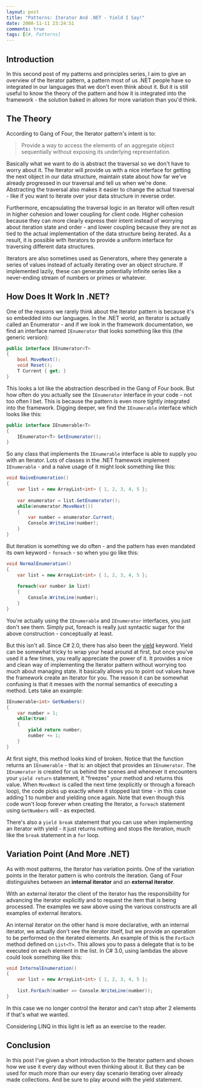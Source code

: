 ```yaml
---
layout: post
title: "Patterns: Iterator And .NET - Yield I Say!"
date: 2008-11-11 23:24:51
comments: true
tags: [C#, Patterns]
---
```

## Introduction
 
In this second post of my patterns and principles series, I aim to give an overview of the Iterator pattern, a pattern most of us .NET people have so integrated in our languages that we don't even think about it. But it is still useful to know the theory of the pattern and how it is integrated into the framework - the solution baked in allows for more variation than you'd think.
 
## The Theory
 
According to Gang of Four, the Iterator pattern's intent is to:

> Provide a way to access the elements of an aggregate object sequentially without exposing its underlying representation.

Basically what we want to do is abstract the traversal so we don't have to worry about it. The Iterator will provide us with a nice interface for getting the next object in our data structure, maintain state about how far we've already progressed in our traversal and tell us when we're done. Abstracting the traversal also makes it easier to change the actual traversal - like if you want to iterate over your data structure in reverse order.
 
Furthermore, encapsulating the traversal logic in an Iterator will often result in higher cohesion and lower coupling for client code. Higher cohesion because they can more clearly express their intent instead of worrying about iteration state and order - and lower coupling because they are not as tied to the actual implementation of the data structure being iterated. As a result, it is possible with Iterators to provide a uniform interface for traversing different data structures.
 
Iterators are also sometimes used as Generators, where they generate a series of values instead of actually iterating over an object structure. If implemented lazily, these can generate potentially infinite series like a never-ending stream of numbers or primes or whatever.
 
## How Does It Work In .NET?
 
One of the reasons we rarely think about the Iterator pattern is because it's so embedded into our languages. In the .NET world, an Iterator is actually called an Enumerator - and if we look in the framework documentation, we find an interface named `IEnumerator` that looks something like this (the generic version):
 
``` csharp
public interface IEnumerator<T>
{
	bool MoveNext();
	void Reset();
	T Current { get; }
}
```

This looks a lot like the abstraction described in the Gang of Four book. But how often do you actually see the `IEnumerator` interface in your code - not too often I bet. This is because the pattern is even more tightly integrated into the framework. Digging deeper, we find the `IEnumerable` interface which looks like this:

``` csharp
public interface IEnumerable<T>
{
	IEnumerator<T> GetEnumerator();
}
```

So any class that implements the `IEnumerable` interface is able to supply you with an Iterator. Lots of classes in the .NET framework implement `IEnumerable` - and a naive usage of it might look something like this:

``` csharp
void NaiveEnumeration()
{
	var list = new ArrayList<int> { 1, 2, 3, 4, 5 };
	
	var enumerator = list.GetEnumerator();
	while(enumerator.MoveNext()) 
	{
		var number = enumerator.Current;
		Console.WriteLine(number);
	}
}
```

But iteration is something we do often - and the pattern has even mandated its own keyword - `foreach` - so when you go like this:

``` csharp
void NormalEnumeration()
{
	var list = new ArrayList<int> { 1, 2, 3, 4, 5 };
	
	foreach(var number in list)
	{
		Console.WriteLine(number);
	}
}
```

You're actually using the `IEnumerable` and `IEnumerator` interfaces, you just don't see them. Simply put, foreach is really just syntactic sugar for the above construction - conceptually at least.

But this isn't all. Since C# 2.0, there has also been the [yield](http://msdn.microsoft.com/en-us/library/9k7k7cf0.aspx) keyword. Yield can be somewhat tricky to wrap your head around at first, but once you've used it a few times, you really appreciate the power of it. It provides a nice and clean way of implementing the Iterator pattern without worrying too much about managing state. It basically allows you to point out values have the framework create an Iterator for you. The reason it can be somewhat confusing is that it messes with the normal semantics of executing a method. Lets take an example:

``` csharp
IEnumerable<int> GetNumbers()
{
	var number = 1;
	while(true)
	{
		yield return number;
		number += 1;
	}
}
```

At first sight, this method looks kind of broken. Notice that the function returns an `IEnumerable` - that is: an object that provides an `IEnumerator`. The `IEnumerator` is created for us behind the scenes and whenever it encounters your `yield return` statement, it "freezes" your method and returns this value. When `MoveNext` is called the next time (explicitly or through a foreach loop), the code picks up exactly where it stopped last time - in this case adding 1 to number and yielding once again. Note that even though this code won't loop forever when creating the Iterator, a `foreach` statement using `GetNumbers` will - as expected.

There's also a `yield break` statement that you can use when implementing an Iterator with yield - it just returns nothing and stops the iteration, much like the `break` statement in a `for` loop.

## Variation Point (And More .NET)

As with most patterns, the Iterator has variation points. One of the variation points in the Iterator pattern is who controls the iteration. Gang of Four distinguishes between an **internal iterator** and an **external iterator**. 

With an external iterator the client of the iterator has the responsibility for advancing the iterator explicitly and to request the item that is being processed. The examples we saw above using the various constructs are all examples of external iterators.

An internal iterator on the other hand is more declarative, with an internal iterator, we actually don't see the iterator itself, but we provide an operation to be performed on the iterated elements. An example of this is the `ForEach` method defined on `List<T>`. This allows you to pass a delegate that is to be executed on each element in the list. In C# 3.0, using lambdas the above could look something like this:

``` csharp
void InternalEnumeration()
{
	var list = new ArrayList<int> { 1, 2, 3, 4, 5 };
	
	list.ForEach(number => Console.WriteLine(number));
}
```

In this case we no longer control the iterator and can't stop after 2 elements if that's what we wanted.

Considering LINQ in this light is left as an exercise to the reader.

## Conclusion

In this post I've given a short introduction to the Iterator pattern and shown how we use it every day without even thinking about it. But they can be used for much more than our every day scenario iterating over already made collections. And be sure to play around with the yield statement.
